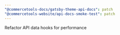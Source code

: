```yaml
---
"@commercetools-docs/gatsby-theme-api-docs": patch
"@commercetools-website/api-docs-smoke-test": patch
---
```


Refactor API data hooks for performance
